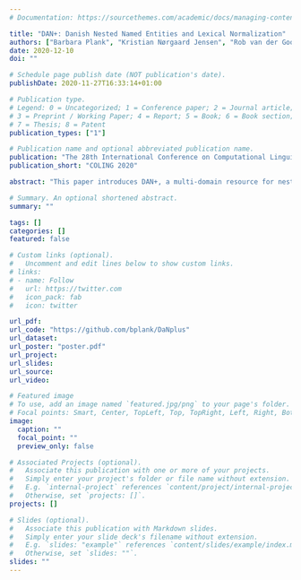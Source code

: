```yaml
---
# Documentation: https://sourcethemes.com/academic/docs/managing-content/

title: "DAN+: Danish Nested Named Entities and Lexical Normalization"
authors: ["Barbara Plank", "Kristian Nørgaard Jensen", "Rob van der Goot"]
date: 2020-12-10
doi: ""

# Schedule page publish date (NOT publication's date).
publishDate: 2020-11-27T16:33:14+01:00

# Publication type.
# Legend: 0 = Uncategorized; 1 = Conference paper; 2 = Journal article;
# 3 = Preprint / Working Paper; 4 = Report; 5 = Book; 6 = Book section;
# 7 = Thesis; 8 = Patent
publication_types: ["1"]

# Publication name and optional abbreviated publication name.
publication: "The 28th International Conference on Computational Linguistics"
publication_short: "COLING 2020"

abstract: "This paper introduces DAN+, a multi-domain resource for nested named entities (NEs) and lexical normalization for Danish, a less-resourced language. We empirically assess three strategies to model the two-layer NE annotations, cross-lingual cross-domain transfer from German versus in-language annotation, language-specific versus multilingual BERT, and the effect of lexical normalization on Danish NE. Our results show that the most robust strategy is multi-task learning which is rivaled by multi-label decoding, transfer is successful also for zero-shot, and in-language BERT and lexical normalization works the best on the least canonical data. However, our results also show that out-of-domain remains challenging, while performance on news plateaus quickly. This highlights the importance of cross-domain evaluation of cross-lingual transfer."

# Summary. An optional shortened abstract.
summary: ""

tags: []
categories: []
featured: false

# Custom links (optional).
#   Uncomment and edit lines below to show custom links.
# links:
# - name: Follow
#   url: https://twitter.com
#   icon_pack: fab
#   icon: twitter

url_pdf:
url_code: "https://github.com/bplank/DaNplus"
url_dataset:
url_poster: "poster.pdf"
url_project:
url_slides:
url_source:
url_video:

# Featured image
# To use, add an image named `featured.jpg/png` to your page's folder. 
# Focal points: Smart, Center, TopLeft, Top, TopRight, Left, Right, BottomLeft, Bottom, BottomRight.
image:
  caption: ""
  focal_point: ""
  preview_only: false

# Associated Projects (optional).
#   Associate this publication with one or more of your projects.
#   Simply enter your project's folder or file name without extension.
#   E.g. `internal-project` references `content/project/internal-project/index.md`.
#   Otherwise, set `projects: []`.
projects: []

# Slides (optional).
#   Associate this publication with Markdown slides.
#   Simply enter your slide deck's filename without extension.
#   E.g. `slides: "example"` references `content/slides/example/index.md`.
#   Otherwise, set `slides: ""`.
slides: ""
---
```

